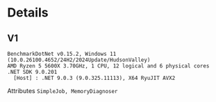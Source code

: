 # Details

## V1

```
BenchmarkDotNet v0.15.2, Windows 11 (10.0.26100.4652/24H2/2024Update/HudsonValley)
AMD Ryzen 5 5600X 3.70GHz, 1 CPU, 12 logical and 6 physical cores
.NET SDK 9.0.201
  [Host] : .NET 9.0.3 (9.0.325.11113), X64 RyuJIT AVX2

```
Attributes ```SimpleJob, MemoryDiagnoser```
